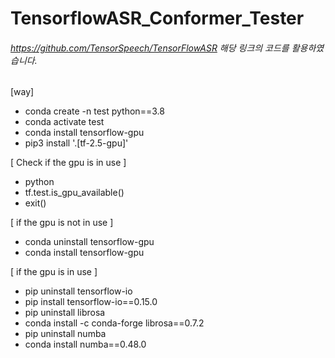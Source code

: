 # TensorflowASR_Conformer_Tester

###### https://github.com/TensorSpeech/TensorFlowASR 해당 링크의 코드를 활용하였습니다.

[way]
- conda create -n test python==3.8
- conda activate test
- conda install tensorflow-gpu
- pip3 install '.[tf-2.5-gpu]'

[ Check if the gpu is in use ]
- python
- tf.test.is_gpu_available()
- exit()

[ if the gpu is not in use ]
- conda uninstall tensorflow-gpu
- conda install tensorflow-gpu

[ if the gpu is in use ]
- pip uninstall tensorflow-io
- pip install tensorflow-io==0.15.0
- pip uninstall librosa
- conda install -c conda-forge librosa==0.7.2
- pip uninstall numba
- conda install numba==0.48.0
